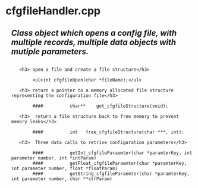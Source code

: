 <h1>cfgfileHandler.cpp</h1>
 
<div style="margin-left: 15px;"><h2><i>Class object which opens a config file, with multiple records, multiple data objects with mutiple parameters.</i><h2></div>

<div style="margin-left: 15px;">

       <h3> open a file and create a file structure</h3>
  
            <ul>int cfgfileOpen(char *fileName);</ul>

       <h3> return a pointer to a memory allocated file structure representing the configuration file</h3>
  
            ####          char** 	get_cfgfileStructure(void);

       <h3>  return a file structure back to free memory to prevent memory leaks</h3>
  
            ####          int 	free_cfgfileStructure(char ***, int);
  
       <h3>  Three data calls to retrive configuration parameters</h3>
  
            ####          getInt_cfgfileParaemter(char *paramterKey, int parameter number, int *intParam)
            ####          getFloat_cfgfileParaemter(char *paramterKey, int parameter number, float *floatParam)
            ####          getString_cfgfileParaemter(char *paramterKey, int parameter number, char **strParam)

  

</div>

